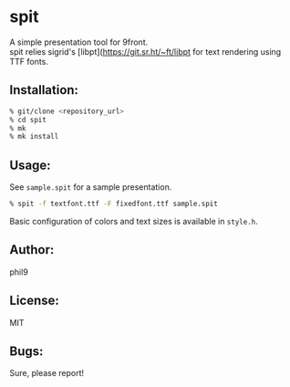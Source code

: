 spit
====
A simple presentation tool for 9front.  
spit relies sigrid's [libpt](https://git.sr.ht/~ft/libpt for text rendering using TTF fonts.

Installation:
-------------
```sh
% git/clone <repository_url>
% cd spit
% mk
% mk install
```

Usage:
------
See `sample.spit` for a sample presentation.
```sh
% spit -f textfont.ttf -F fixedfont.ttf sample.spit
```

Basic configuration of colors and text sizes is available in `style.h`.

Author:
-------
phil9

License:
--------
MIT

Bugs:
-----
Sure, please report!
